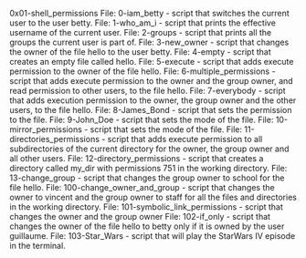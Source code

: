 0x01-shell_permissions
File: 0-iam_betty - script that switches the current user to the user betty.
File: 1-who_am_i - script that prints the effective username of the current user.
File: 2-groups - script that prints all the groups the current user is part of.
File: 3-new_owner - script that changes the owner of the file hello to the user betty.
File: 4-empty - script that creates an empty file called hello.
File: 5-execute - script that adds execute permission to the owner of the file hello.
File: 6-multiple_permissions - script that adds execute permission to the owner and the group owner, and read permission to other users, to the file hello.
File: 7-everybody - script that adds execution permission to the owner, the group owner and the other users, to the file hello.
File: 8-James_Bond - script that sets the permission to the file.
File: 9-John_Doe - script that sets the mode of the file.
File: 10-mirror_permissions - script that sets the mode of the file.
File: 11-directories_permissions - script that adds execute permission to all subdirectories of the current directory for the owner, the group owner and all other users.
File: 12-directory_permissions - script that creates a directory called my_dir with permissions 751 in the working directory.
File: 13-change_group - script that changes the group owner to school for the file hello.
File: 100-change_owner_and_group - script that changes the owner to vincent and the group owner to staff for all the files and directories in the working directory.
File: 101-symbolic_link_permissions - script that changes the owner and the group owner
File: 102-if_only - script that changes the owner of the file hello to betty only if it is owned by the user guillaume.
File: 103-Star_Wars - script that will play the StarWars IV episode in the terminal. 

